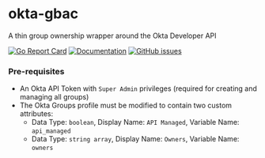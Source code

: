 # okta-gbac
A thin group ownership wrapper around the Okta Developer API

[![Go Report Card](https://goreportcard.com/badge/github.com/adrianosela/okta-gbac)](https://goreportcard.com/report/github.com/adrianosela/okta-gbac)
[![Documentation](https://godoc.org/github.com/adrianosela/okta-gbac?status.svg)](https://godoc.org/github.com/adrianosela/okta-gbac)
[![GitHub issues](https://img.shields.io/github/issues/adrianosela/okta-gbac)](https://github.com/adrianosela/okta-gbac/issues)

### Pre-requisites

- An Okta API Token with `Super Admin` privileges (required for creating and managing all groups)
- The Okta Groups profile must be modified to contain two custom attributes:
	- Data Type: `boolean`, Display Name: `API Managed`, Variable Name: `api_managed`
	- Data Type: `string array`, Display Name: `Owners`, Variable Name: `owners`
